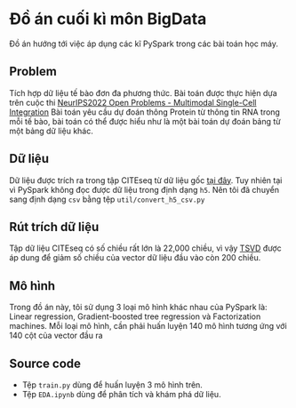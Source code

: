 # Đồ án cuối kì môn BigData
Đồ án hướng tới việc áp dụng các kĩ PySpark trong các bài toán học máy. 
## Problem
Tích hợp dữ liệu tế bào đơn đa phương thức. Bài toán được thực hiện dựa trên cuộc thi [NeurIPS2022 Open Problems - Multimodal Single-Cell Integration](https://www.kaggle.com/competitions/open-problems-multimodal)
Bài toán yêu cầu dự đoán thông Protein từ thông tin RNA trong mỗi tế bào, bài toán có thể được hiểu như là một bài toán dự đoán bảng từ một bảng dữ liệu khác.
## Dữ liệu
Dữ liệu được trích ra trong tập CITEseq từ dữ liệu gốc [tại đây](https://www.kaggle.com/competitions/open-problems-multimodal/data). Tuy nhiên tại vì PySpark không đọc được dữ liệu trong định dạng `h5`. Nên tôi đã chuyển sang định dạng `csv` bằng tệp `util/convert_h5_csv.py`

## Rút trích dữ liệu
Tập dữ liệu CITEseq có số chiều rất lớn là 22,000 chiều, vì vậy [TSVD](https://scikit-learn.org/stable/modules/generated/sklearn.decomposition.TruncatedSVD.html) được áp dung
để giảm số chiều của vector dữ liệu đầu vào còn 200 chiều. 

## Mô hình
Trong đồ án này, tôi sử dụng 3 loại mô hình khác nhau của PySpark là: Linear regression, Gradient-boosted tree regression và Factorization machines. Mỗi loại mô hình, cần phải huấn luyện 140 mô hình tương ứng với 140 cột của vector đầu ra

## Source code
* Tệp `train.py` dùng để huấn luyện 3 mô hình trên. 
* Tệp `EDA.ipynb` dùng để phân tích và khám phá dữ liệu.

